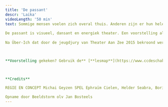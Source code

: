 ```yaml
---
title: 'De passant'
descr: 'Laika'
videoLength: '50 min'
text: Sommige mensen voelen zich overal thuis. Anderen zijn er hun hele leven naar op zoek, zwervend van hot naar her, vol verlangen naar een plek om te blijven en eindelijk thuis te komen. Maar wat is dat eigenlijk, thuis?  
  
De passant is visueel, dansant en energiek theater. Een voorstelling als een partituur, bestaande uit losse noten die zich gaandeweg op elkaar afstemmen en aan het eind muziek worden.  
  
Na Über-Ich dat door de jeugdjury van Theater Aan Zee 2015 bekroond werd met de Mu-zee-um-prijs gaat regisseur Michai Geyzen opnieuw aan de slag met dezelfde acteurs, omdat ze samen een steengoede ploeg zijn.

‍

**Voorstelling gekeken? Gebruik de** [**lesmap**](https://www.ccdeschakel.be/cms_files/File/lesmap%20De%20passant.pdf) **voor nog meer plezier.**

‍

**Credits**

REGIE EN CONCEPT Michai Geyzen SPEL Ephraïm Cielen, Helder Seabra, Boris VanSeveren, Robbert Vervloet MUZIEK Ephraïm Cielen KOSTUUMS Vick Verachtert DECOR Stef Stessel LICHT Pieter Smet DRAMATURGIE Mieke Versyp TECHNIEK Thomas Stevens, Rik Van Gysegem

Opname door Beeldstorm olv Jan Bosteels
---
```

